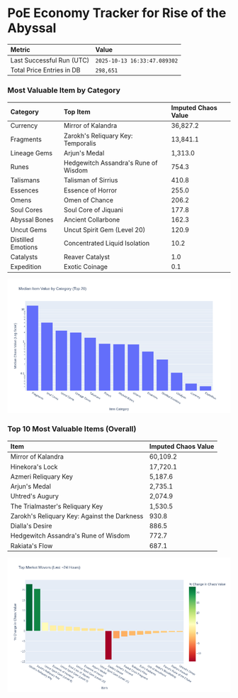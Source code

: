 # PoE Economy Tracker for Rise of the Abyssal

<!-- START_MAINTENANCE -->
| Metric | Value |
|:---|:---|
| Last Successful Run (UTC) | `2025-10-13 16:33:47.089302` |
| Total Price Entries in DB | `298,651` |

<!-- END_MAINTENANCE -->

<!-- START_DATAFRAME_DEBUG -->
<!-- END_DATAFRAME_DEBUG -->

<!-- START_CATEGORY_ANALYSIS -->
### Most Valuable Item by Category
| Category | Top Item | Imputed Chaos Value |
| :--- | :--- | :--- |
| Currency | Mirror of Kalandra | 36,827.2 |
| Fragments | Zarokh's Reliquary Key: Temporalis | 13,841.1 |
| Lineage Gems | Arjun's Medal | 1,313.0 |
| Runes | Hedgewitch Assandra's Rune of Wisdom | 754.3 |
| Talismans | Talisman of Sirrius | 410.8 |
| Essences | Essence of Horror | 255.0 |
| Omens | Omen of Chance | 206.2 |
| Soul Cores | Soul Core of Jiquani | 177.8 |
| Abyssal Bones | Ancient Collarbone | 162.3 |
| Uncut Gems | Uncut Spirit Gem (Level 20) | 120.9 |
| Distilled Emotions | Concentrated Liquid Isolation | 10.2 |
| Catalysts | Reaver Catalyst | 1.0 |
| Expedition | Exotic Coinage | 0.1 |


![Category Analysis Chart](charts/category_analysis.png)
<!-- END_ANALYSIS -->

<!-- START_ANALYSIS -->
### Top 10 Most Valuable Items (Overall)
| Item | Imputed Chaos Value |
| :--- | :--- |
| Mirror of Kalandra | 60,109.2 |
| Hinekora's Lock | 17,720.1 |
| Azmeri Reliquary Key | 5,187.6 |
| Arjun's Medal | 2,735.1 |
| Uhtred's Augury | 2,074.9 |
| The Trialmaster's Reliquary Key | 1,530.5 |
| Zarokh's Reliquary Key: Against the Darkness | 930.8 |
| Dialla's Desire | 886.5 |
| Hedgewitch Assandra's Rune of Wisdom | 772.7 |
| Rakiata's Flow | 687.1 |


![Market Movers Chart](charts/market_movers.png)
<!-- END_ANALYSIS -->
